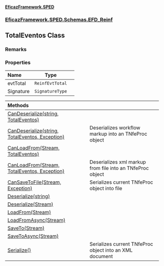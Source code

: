 #### [EficazFramework.SPED](EficazFrameworkSPED.md 'EficazFramework SPED')
### [EficazFramework.SPED.Schemas.EFD_Reinf](EficazFramework.SPED.Schemas.EFD_Reinf.md 'EficazFramework.SPED.Schemas.EFD_Reinf')

## TotalEventos Class

### Remarks
### Properties

| Name | Type | |
| :--- | :---: | :--- |
| evtTotal | `ReinfEvtTotal` |  |
| Signature | `SignatureType` |  |

| Methods | |
| :--- | :--- |
| [CanDeserialize(string, TotalEventos)](EficazFramework.SPED.Schemas.EFD_Reinf/TotalEventos/CanDeserialize(string,TotalEventos).md 'EficazFramework.SPED.Schemas.EFD_Reinf.TotalEventos.CanDeserialize(string, EficazFramework.SPED.Schemas.EFD_Reinf.TotalEventos)') | |
| [CanDeserialize(string, TotalEventos, Exception)](EficazFramework.SPED.Schemas.EFD_Reinf/TotalEventos/CanDeserialize(string,TotalEventos,Exception).md 'EficazFramework.SPED.Schemas.EFD_Reinf.TotalEventos.CanDeserialize(string, EficazFramework.SPED.Schemas.EFD_Reinf.TotalEventos, System.Exception)') | Deserializes workflow markup into an TNfeProc object |
| [CanLoadFrom(Stream, TotalEventos)](EficazFramework.SPED.Schemas.EFD_Reinf/TotalEventos/CanLoadFrom(Stream,TotalEventos).md 'EficazFramework.SPED.Schemas.EFD_Reinf.TotalEventos.CanLoadFrom(System.IO.Stream, EficazFramework.SPED.Schemas.EFD_Reinf.TotalEventos)') | |
| [CanLoadFrom(Stream, TotalEventos, Exception)](EficazFramework.SPED.Schemas.EFD_Reinf/TotalEventos/CanLoadFrom(Stream,TotalEventos,Exception).md 'EficazFramework.SPED.Schemas.EFD_Reinf.TotalEventos.CanLoadFrom(System.IO.Stream, EficazFramework.SPED.Schemas.EFD_Reinf.TotalEventos, System.Exception)') | Deserializes xml markup from file into an TNfeProc object |
| [CanSaveToFile(Stream, Exception)](EficazFramework.SPED.Schemas.EFD_Reinf/TotalEventos/CanSaveToFile(Stream,Exception).md 'EficazFramework.SPED.Schemas.EFD_Reinf.TotalEventos.CanSaveToFile(System.IO.Stream, System.Exception)') | Serializes current TNfeProc object into file |
| [Deserialize(string)](EficazFramework.SPED.Schemas.EFD_Reinf/TotalEventos/Deserialize(string).md 'EficazFramework.SPED.Schemas.EFD_Reinf.TotalEventos.Deserialize(string)') | |
| [Deserialize(Stream)](EficazFramework.SPED.Schemas.EFD_Reinf/TotalEventos/Deserialize(Stream).md 'EficazFramework.SPED.Schemas.EFD_Reinf.TotalEventos.Deserialize(System.IO.Stream)') | |
| [LoadFrom(Stream)](EficazFramework.SPED.Schemas.EFD_Reinf/TotalEventos/LoadFrom(Stream).md 'EficazFramework.SPED.Schemas.EFD_Reinf.TotalEventos.LoadFrom(System.IO.Stream)') | |
| [LoadFromAsync(Stream)](EficazFramework.SPED.Schemas.EFD_Reinf/TotalEventos/LoadFromAsync(Stream).md 'EficazFramework.SPED.Schemas.EFD_Reinf.TotalEventos.LoadFromAsync(System.IO.Stream)') | |
| [SaveTo(Stream)](EficazFramework.SPED.Schemas.EFD_Reinf/TotalEventos/SaveTo(Stream).md 'EficazFramework.SPED.Schemas.EFD_Reinf.TotalEventos.SaveTo(System.IO.Stream)') | |
| [SaveToAsync(Stream)](EficazFramework.SPED.Schemas.EFD_Reinf/TotalEventos/SaveToAsync(Stream).md 'EficazFramework.SPED.Schemas.EFD_Reinf.TotalEventos.SaveToAsync(System.IO.Stream)') | |
| [Serialize()](EficazFramework.SPED.Schemas.EFD_Reinf/TotalEventos/Serialize().md 'EficazFramework.SPED.Schemas.EFD_Reinf.TotalEventos.Serialize()') | Serializes current TNfeProc object into an XML document |
